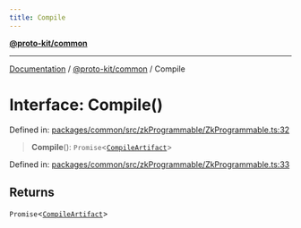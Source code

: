 ```yaml
---
title: Compile
---
```


[**@proto-kit/common**](../README.md)

***

[Documentation](../../../README.md) / [@proto-kit/common](../README.md) / Compile

# Interface: Compile()

Defined in: [packages/common/src/zkProgrammable/ZkProgrammable.ts:32](https://github.com/proto-kit/framework/blob/b953c754e500c62f01fbbd6d09adfb2f5577269d/packages/common/src/zkProgrammable/ZkProgrammable.ts#L32)

> **Compile**(): `Promise`\<[`CompileArtifact`](CompileArtifact.md)\>

Defined in: [packages/common/src/zkProgrammable/ZkProgrammable.ts:33](https://github.com/proto-kit/framework/blob/b953c754e500c62f01fbbd6d09adfb2f5577269d/packages/common/src/zkProgrammable/ZkProgrammable.ts#L33)

## Returns

`Promise`\<[`CompileArtifact`](CompileArtifact.md)\>
